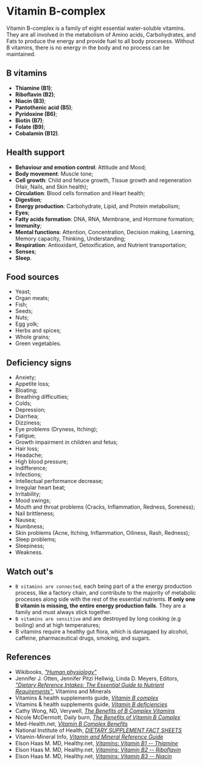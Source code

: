 # Vitamin B-complex
Vitamin B-complex is a family of eight essential water-soluble vitamins. They are all involved in the metabolism of Amino acids, Carbohydrates, and Fats to produce the energy and provide fuel to all body procesess. Without B vitamins, there is no energy in the body and no process can be maintained.

## B vitamins
- __Thiamine (B1)__;
- __Riboflavin (B2)__;
- __Niacin (B3)__;
- __Pantothenic acid (B5)__;
- __Pyridoxine (B6)__;
- __Biotin (B7)__;
- __Folate (B9)__;
- __Cobalamin (B12)__.

## Health support
- __Behaviour and emotion control__: Attitude and Mood;
- __Body movement__: Muscle tone;
- __Cell growth__: Child and fetuce growth, Tissue growth and regeneration (Hair, Nails, and Skin health);
- __Circulation__: Blood cells formation and Heart health;
- __Digestion__;
- __Energy production__: Carbohydrate, Lipid, and Protein metabolism;
- __Eyes__;
- __Fatty acids formation__: DNA, RNA, Membrane, and Hormone formation;
- __Immunity__;
- __Mental functions__: Attention, Concentration, Decision making, Learning, Memory capacity, Thinking, Understanding;
- __Respiration__: Antioxidant, Detoxification, and Nutrient transportation;
- __Senses__;
- __Sleep__.

## Food sources
- Yeast;
- Organ meats;
- Fish;
- Seeds;
- Nuts;
- Egg yolk;
- Herbs and spices;
- Whole grains;
- Green vegetables.

## Deficiency signs
- Anxiety;
- Appetite loss;
- Bloating;
- Breathing difficulties;
- Colds;
- Depression;
- Diarrhea;
- Dizziness;
- Eye problems (Dryness, Itching);
- Fatigue;
- Growth impairment in children and fetus;
- Hair loss;
- Headache;
- High blood pressure;
- Indifference;
- Infections;
- Intellectual performance decrease;
- Irregular heart beat;
- Irritability;
- Mood swings;
- Mouth and throat problems (Cracks, Inflammation, Redness, Soreness);
- Nail brittleness;
- Nausea;
- Numbness;
- Skin problems (Acne, Itching, Inflammation, Oiliness, Rash, Redness);
- Sleep problems;
- Sleepiness;
- Weakness.

## Watch out's
- `B vitamins are connected`, each being part of a the energy production process, like a factory chain, and contribute to the majority of metabolic processes along side with the rest of the essential nutrients. __If only one B vitamin is missing, the entire energy production fails__. They are a family and must always stick together.
- `B vitamins are sensitive` and are destroyed by long cooking (e.g boiling) and at high temperatures;
- B vitamins require a healthy gut flora, which is damagaed by alcohol, caffeine, pharmaceutical drugs, smoking, and sugars.

## References
- Wikibooks, [_"Human physiology"_](https://en.Wikibooks.org/wiki/Human_Physiology/Nutrition#Vitamins)
- Jennifer J. Otten, Jennifer Pitzi Hellwig, Linda D. Meyers, Editors, [_"Dietary Reference Intakes: The Essential Guide to Nutrient Requirements"_](https://www.amazon.com/Dietary-Reference-Intakes-Essential-Requirements/dp/0309157420), Vitamins and Minerals
- Vitamins & health supplements guide, [_Vitamin B complex_](http://www.vitamins-supplements.org/vitamin-B.php)
- Vitamins & health supplements guide, [_Vitamin B deficiencies_](http://www.vitamins-supplements.org/vitamin-B-deficiency.php)
- Cathy Wong, ND, Verywell, [_The Benefits of B Complex Vitamins_](https://www.verywell.com/b-complex-vitamins-89411)
- Nicole McDermott, Daily burn, [_The Benefits of Vitamin B Complex_](http://dailyburn.com/life/health/benefits-vitamin-b-complex/)
- Med-Health.net, [_Vitamin B Complex Benefits_](http://www.med-health.net/B-Complex-Benefits.html)
- National Institute of Health, [_DIETARY SUPPLEMENT FACT SHEETS_](https://ods.od.nih.gov/factsheets/list-all/)
- Vitamin-Mineral Info, [_Vitamin and Mineral Reference Guide_](http://www.vitamin-mineral-info.com/)
- Elson Haas M. MD, Healthy.net, [_Vitamins: Vitamin B1 -- Thiamine_](http://www.healthy.net/Health/Article/Vitamin_B1_Thiamine/1922/2)
- Elson Haas M. MD, Healthy.net, [_Vitamins: Vitamin B2 -- Riboflavin_](http://www.healthy.net/Health/Article/Vitamin_B2_Riboflavin/1927)
- Elson Haas M. MD, Healthy.net, [_Vitamins: Vitamin B3 -- Niacin_](http://www.healthy.net/Health/Article/Vitamin_B3_Niacin/2125/4)